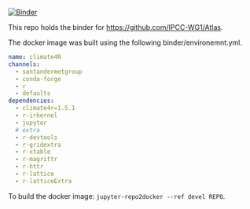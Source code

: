 [![Binder](https://mybinder.org/badge_logo.svg)](https://mybinder.org/v2/gh/SantanderMetGroup/binder-atlas/master)

This repo holds the binder for https://github.com/IPCC-WG1/Atlas.

The docker image was built using the following binder/environemnt.yml.

```yaml
name: climate4R
channels:
  - santandermetgroup
  - conda-forge
  - r
  - defaults
dependencies:
  - climate4r=1.5.1
  - r-irkernel
  - jupyter
  # extra
  - r-devtools
  - r-gridextra
  - r-xtable
  - r-magrittr
  - r-httr
  - r-lattice
  - r-latticeExtra
```

To build the docker image: `jupyter-repo2docker --ref devel REPO`.

